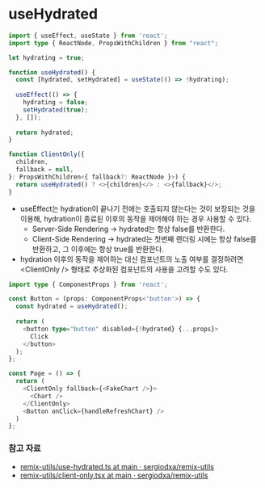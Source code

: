 # useHydrated

```typescript
import { useEffect, useState } from 'react';
import type { ReactNode, PropsWithChildren } from "react";

let hydrating = true;

function useHydrated() {
  const [hydrated, setHydrated] = useState(() => !hydrating);
  
  useEffect(() => {
    hydrating = false;
    setHydrated(true);
  }, []);
  
  return hydrated;
}

function ClientOnly({
  children,
  fallback = null,
}: PropsWithChildren<{ fallback?: ReactNode }>) {
  return useHydrated() ? <>{children}</> : <>{fallback}</>;
}
```

* useEffect는 hydration이 끝나기 전에는 호출되지 않는다는 것이 보장되는 것을 이용해, hydration이 종료된 이후의 동작을 제어해야 하는 경우 사용할 수 있다.
  * Server-Side Rendering -> hydrated는 항상 false를 반환한다.
  * Client-Side Rendering -> hydrated는 첫번째 렌더링 시에는 항상 false를 반환하고, 그 이후에는 항상 true를 반환한다.
* hydration 이후의 동작을 제어하는 대신 컴포넌트의 노출 여부를 결정하려면 \<ClientOnly /> 형태로 추상화된 컴포넌트의 사용을 고려할 수도 있다.

```typescript
import type { ComponentProps } from 'react';

const Button = (props: ComponentProps<'button'>) => {
  const hydrated = useHydrated();
  
  return (
    <button type="button" disabled={!hydrated} {...props}>
      Click
    </button>
  );
};

const Page = () => {
  return (
    <ClientOnly fallback={<FakeChart />}>
      <Chart />
    </ClientOnly>
    <Button onClick={handleRefreshChart} />
  )
};
```

### 참고 자료

* [remix-utils/use-hydrated.ts at main · sergiodxa/remix-utils](https://github.com/sergiodxa/remix-utils/blob/main/src/react/use-hydrated.ts)
* [remix-utils/client-only.tsx at main · sergiodxa/remix-utils](https://github.com/sergiodxa/remix-utils/blob/main/src/react/client-only.tsx)
